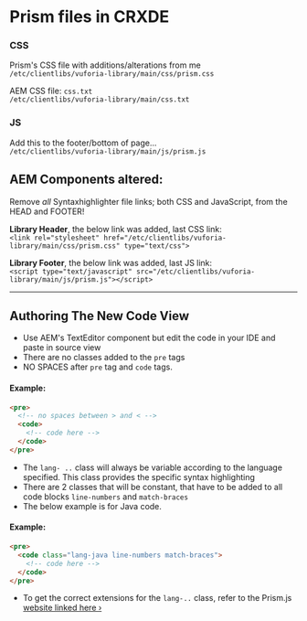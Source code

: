 # Prism files in CRXDE  

### CSS  
Prism's CSS file with additions/alterations from me  
`/etc/clientlibs/vuforia-library/main/css/prism.css`  

AEM CSS file: `css.txt`  
`/etc/clientlibs/vuforia-library/main/css.txt`  
  
  
### JS  
Add this to the footer/bottom of page...  
`/etc/clientlibs/vuforia-library/main/js/prism.js`  

## AEM Components altered:  
  Remove _all_ Syntaxhighlighter file links; both CSS and JavaScript, from the HEAD and FOOTER!  

**Library Header**, the below link was added, last CSS link:  
`<link rel="stylesheet" href="/etc/clientlibs/vuforia-library/main/css/prism.css" type="text/css">`  

**Library Footer**, the below link was added, last JS link:  
`<script type="text/javascript" src="/etc/clientlibs/vuforia-library/main/js/prism.js"></script>`  

---  
## Authoring The New Code View  
* Use AEM's TextEditor component but edit the code in your IDE and paste in source view  
* There are no classes added to the `pre` tags  
* NO SPACES after `pre` tag and `code` tags.  
#### Example:  
```html
<pre>
  <!-- no spaces between > and < -->
  <code>
    <!-- code here -->
  </code>
</pre>
```
* The `lang- ..` class will always be variable according to the language specified.  This class provides the specific syntax highlighting  
* There are 2 classes that will be constant, that have to be added to all code blocks `line-numbers` and `match-braces`  
* The below example is for Java code. 
#### Example:  
```html
<pre>
  <code class="lang-java line-numbers match-braces">
    <!-- code here -->
  </code>
</pre>
```  
* To get the correct extensions for the `lang-..` class, refer to the Prism.js [website linked here ›](https://prismjs.com/#supported-languages)
